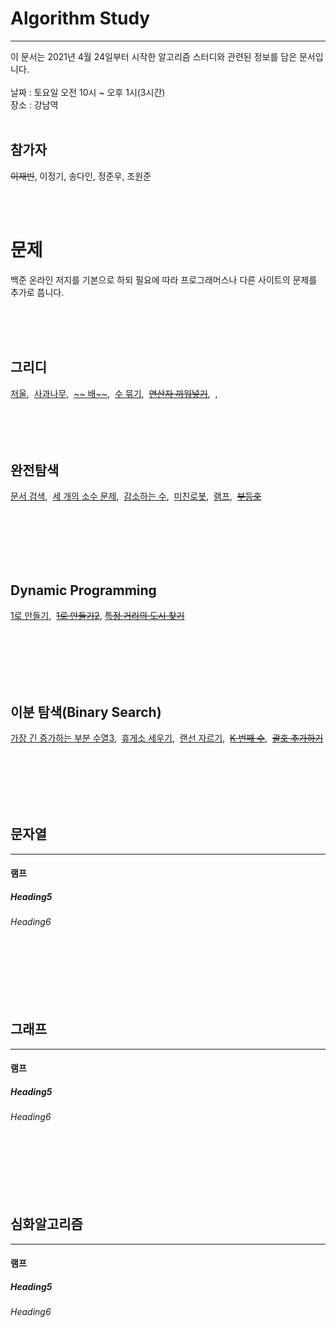 # Algorithm Study

______________________________
이 문서는 2021년 4월 24일부터 시작한 알고리즘 스터디와 관련된 정보를 담은 문서입니다.<br/><br/>
날짜 : 토요일 오전 10시 ~ 오후 1시(3시간)<br/>
장소 : 강남역<br/><br/>

## 참가자

~~이재빈~~, 이정기, 송다인, 정준우, 조원준

<br/><br/>

# 문제

백준 온라인 저지를 기본으로 하되 필요에 따라 프로그래머스나 다른 사이트의 문제를 추가로 풉니다.

<br/><br/><br/>

## 그리디

[저울](https://www.acmicpc.net/problem/2437), &nbsp;[사과나무](https://www.acmicpc.net/problem/19539), &nbsp;[~~
배~~](https://www.acmicpc.net/problem/1092), &nbsp;[수 묶기](https://www.acmicpc.net/problem/1744), &nbsp;[~~연산자
끼워넣기~~](https://www.acmicpc.net/problem/15658), &nbsp;,
<br/><br/><br/><br/><br/>

## 완전탐색

[문서 검색](https://www.acmicpc.net/problem/1543), &nbsp;[세 개의 소수 문제](https://www.acmicpc.net/problem/11502),
&nbsp;[감소하는 수](https://www.acmicpc.net/problem/1038), &nbsp;[미친로봇](https://www.acmicpc.net/problem/1405),
&nbsp;[램프](https://www.acmicpc.net/problem/1034), &nbsp;[~~부등호~~](https://www.acmicpc.net/problem/2529)

<br/><br/><br/><br/><br/>

## Dynamic Programming

[1로 만들기](https://www.acmicpc.net/problem/1463), &nbsp;[~~1로 만들기2~~](https://www.acmicpc.net/problem/12852), [~~특정 거리의 도시
찾기~~](https://www.acmicpc.net/problem/18352)

<br/><br/><br/><br/><br/>

## 이분 탐색(Binary Search)

[가장 긴 증가하는 부분 수열3](https://www.acmicpc.net/problem/12738), &nbsp;[휴게소 세우기](https://www.acmicpc.net/problem/1477),
&nbsp;[랜선 자르기](https://www.acmicpc.net/problem/1654), &nbsp;[~~K 번째 수~~](https://www.acmicpc.net/problem/1300),
&nbsp;[~~괄호 추가하기~~](https://www.acmicpc.net/problem/16637)

<br/><br/><br/><br/><br/>

## 문자열

______________________________

#### 램프

##### Heading5

###### Heading6

<br/><br/><br/><br/><br/>

## 그래프

______________________________

#### 램프

##### Heading5

###### Heading6

<br/><br/><br/><br/><br/>

## 심화알고리즘

______________________________

#### 램프

##### Heading5

###### Heading6

[마크다운 사용법 문서]: <> (https://lynmp.com/ko/article/title/markdown-link-ua811c9dc59o)

[마크다운 사용법 youtube]: <> (https://www.youtube.com/watch?v=kMEb_BzyUqk)

